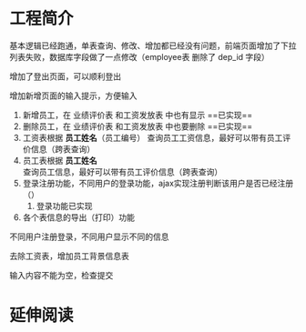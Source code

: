 # 工程简介

基本逻辑已经跑通，单表查询、修改、增加都已经没有问题，前端页面增加了下拉列表失败，数据库字段做了一点修改（employee表 删除了 dep_id 字段）

增加了登出页面，可以顺利登出

增加新增页面的输入提示，方便输入

1. 新增员工，在 业绩评价表 和工资发放表 中也有显示 	 ==已实现==
2. 删除员工，在 业绩评价表 和工资发放表 中也要删除      ==已实现==
3. 工资表根据 **员工姓名**（员工编号） 查询员工工资信息，最好可以带有员工评价信息（跨表查询）
4. 员工表根据 **员工姓名** 查询员工信息，最好可以带有员工评价信息（跨表查询）
5. 登录注册功能，不同用户的登录功能，ajax实现注册判断该用户是否已经注册（）
   1. 登录功能已实现
6. 各个表信息的导出（打印）功能



不同用户注册登录，不同用户显示不同的信息

去除工资表，增加员工背景信息表

输入内容不能为空，检查提交

# 延伸阅读

